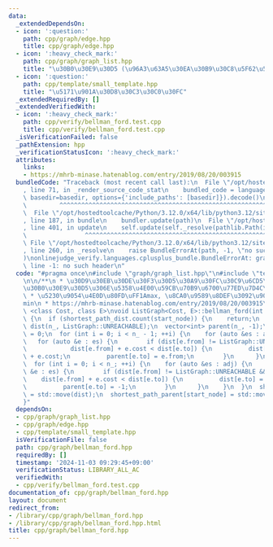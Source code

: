 ```yaml
---
data:
  _extendedDependsOn:
  - icon: ':question:'
    path: cpp/graph/edge.hpp
    title: cpp/graph/edge.hpp
  - icon: ':heavy_check_mark:'
    path: cpp/graph/graph_list.hpp
    title: "\u30B0\u30E9\u30D5 (\u96A3\u63A5\u30EA\u30B9\u30C8\u5F62\u5F0F)"
  - icon: ':question:'
    path: cpp/template/small_template.hpp
    title: "\u5171\u901A\u30D8\u30C3\u30C0\u30FC"
  _extendedRequiredBy: []
  _extendedVerifiedWith:
  - icon: ':heavy_check_mark:'
    path: cpp/verify/bellman_ford.test.cpp
    title: cpp/verify/bellman_ford.test.cpp
  _isVerificationFailed: false
  _pathExtension: hpp
  _verificationStatusIcon: ':heavy_check_mark:'
  attributes:
    links:
    - https://mhrb-minase.hatenablog.com/entry/2019/08/20/003915
  bundledCode: "Traceback (most recent call last):\n  File \"/opt/hostedtoolcache/Python/3.12.0/x64/lib/python3.12/site-packages/onlinejudge_verify/documentation/build.py\"\
    , line 71, in _render_source_code_stat\n    bundled_code = language.bundle(stat.path,\
    \ basedir=basedir, options={'include_paths': [basedir]}).decode()\n          \
    \         ^^^^^^^^^^^^^^^^^^^^^^^^^^^^^^^^^^^^^^^^^^^^^^^^^^^^^^^^^^^^^^^^^^^^^^^^^^^^^^^^^\n\
    \  File \"/opt/hostedtoolcache/Python/3.12.0/x64/lib/python3.12/site-packages/onlinejudge_verify/languages/cplusplus.py\"\
    , line 187, in bundle\n    bundler.update(path)\n  File \"/opt/hostedtoolcache/Python/3.12.0/x64/lib/python3.12/site-packages/onlinejudge_verify/languages/cplusplus_bundle.py\"\
    , line 401, in update\n    self.update(self._resolve(pathlib.Path(included), included_from=path))\n\
    \                ^^^^^^^^^^^^^^^^^^^^^^^^^^^^^^^^^^^^^^^^^^^^^^^^^^^^^^^^^\n \
    \ File \"/opt/hostedtoolcache/Python/3.12.0/x64/lib/python3.12/site-packages/onlinejudge_verify/languages/cplusplus_bundle.py\"\
    , line 260, in _resolve\n    raise BundleErrorAt(path, -1, \"no such header\"\
    )\nonlinejudge_verify.languages.cplusplus_bundle.BundleErrorAt: graph/graph_list.hpp:\
    \ line -1: no such header\n"
  code: "#pragma once\n#include \"graph/graph_list.hpp\"\n#include \"template/small_template.hpp\"\
    \n\n/**\n * \u30D9\u30EB\u30DE\u30F3\u30D5\u30A9\u30FC\u30C9\u6CD5\n * \u6709\u5411\
    \u30B0\u30E9\u30D5\u306E\u5358\u4E00\u59CB\u70B9\u6700\u77ED\u7D4C\u8DEF O(EV)\n\
    \ * \u5230\u9054\u4E0D\u80FD\uFF1Amax, \u8CA0\u9589\u8DEF\u3092\u901A\u308B\uFF1A\
    min\n * https://mhrb-minase.hatenablog.com/entry/2019/08/20/003915\n */\ntemplate\
    \ <class Cost, class E>\nvoid ListGraph<Cost, E>::bellman_ford(int start_node)\
    \ {\n  if (shortest_path_dist.count(start_node)) {\n    return;\n  }\n  vector<Cost>\
    \ dist(n_, ListGraph::UNREACHABLE);\n  vector<int> parent(n_, -1);\n  dist[start_node]\
    \ = 0;\n  for (int i = 0; i < n_ - 1; ++i) {\n    for (auto &es : adj) {\n   \
    \   for (auto &e : es) {\n        if (dist[e.from] != ListGraph::UNREACHABLE &&\n\
    \            dist[e.from] + e.cost < dist[e.to]) {\n          dist[e.to] = dist[e.from]\
    \ + e.cost;\n          parent[e.to] = e.from;\n        }\n      }\n    }\n  }\n\
    \  for (int i = 0; i < n_; ++i) {\n    for (auto &es : adj) {\n      for (auto\
    \ &e : es) {\n        if (dist[e.from] != ListGraph::UNREACHABLE &&\n        \
    \    dist[e.from] + e.cost < dist[e.to]) {\n          dist[e.to] = ListGraph::NEGATIVE_CYCLE;\n\
    \          parent[e.to] = -1;\n        }\n      }\n    }\n  }\n  shortest_path_dist[start_node]\
    \ = std::move(dist);\n  shortest_path_parent[start_node] = std::move(parent);\n\
    }"
  dependsOn:
  - cpp/graph/graph_list.hpp
  - cpp/graph/edge.hpp
  - cpp/template/small_template.hpp
  isVerificationFile: false
  path: cpp/graph/bellman_ford.hpp
  requiredBy: []
  timestamp: '2024-11-03 09:29:45+09:00'
  verificationStatus: LIBRARY_ALL_AC
  verifiedWith:
  - cpp/verify/bellman_ford.test.cpp
documentation_of: cpp/graph/bellman_ford.hpp
layout: document
redirect_from:
- /library/cpp/graph/bellman_ford.hpp
- /library/cpp/graph/bellman_ford.hpp.html
title: cpp/graph/bellman_ford.hpp
---
```


